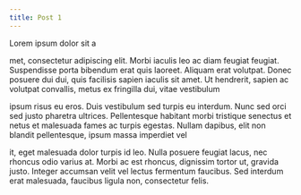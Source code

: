 ```yaml
---
title: Post 1
---
```


Lorem ipsum dolor sit a

met, consectetur adipiscing elit. Morbi iaculis leo ac diam feugiat feugiat. Suspendisse porta bibendum erat quis laoreet. Aliquam erat volutpat. Donec posuere dui dui, quis facilisis sapien iaculis sit amet. Ut hendrerit, sapien ac volutpat convallis, metus ex fringilla dui, vitae vestibulum 

ipsum risus eu eros. Duis vestibulum sed turpis eu interdum. Nunc sed orci sed justo pharetra ultrices. Pellentesque habitant morbi tristique senectus et netus et malesuada fames ac turpis egestas. Nullam dapibus, elit non blandit pellentesque, ipsum massa imperdiet vel

it, eget malesuada dolor turpis id leo. Nulla posuere feugiat lacus, nec rhoncus odio varius at. Morbi ac est rhoncus, dignissim tortor ut, gravida justo. Integer accumsan velit vel lectus fermentum faucibus. Sed interdum erat malesuada, faucibus ligula non, consectetur felis.
